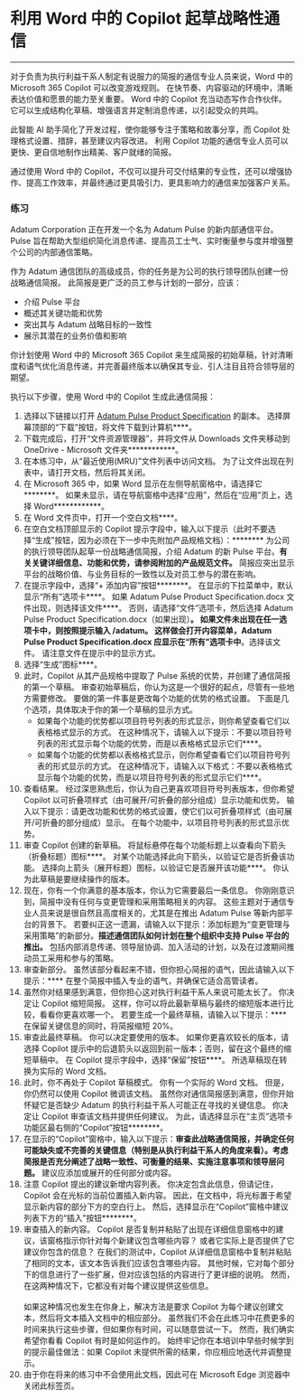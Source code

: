 # 利用 Word 中的 Copilot 起草战略性通信
---
对于负责为执行利益干系人制定有说服力的简报的通信专业人员来说，Word 中的 Microsoft 365 Copilot 可以改变游戏规则。 在快节奏、内容驱动的环境中，清晰表达价值和愿景的能力至关重要。 Word 中的 Copilot 充当动态写作合作伙伴。 它可以生成结构化草稿、增强语言并定制消息传递，以引起受众的共鸣。

此智能 AI 助手简化了开发过程，使你能够专注于策略和故事分享，而 Copilot 处理格式设置、措辞，甚至建议内容改进。 利用 Copilot 功能的通信专业人员可以更快、更自信地制作出精美、客户就绪的简报。

通过使用 Word 中的 Copilot，不仅可以提升可交付结果的专业性，还可以增强协作、提高工作效率，并最终通过更具吸引力、更具影响力的通信来加强客户关系。

### 练习

Adatum Corporation 正在开发一个名为 Adatum Pulse 的新内部通信平台。 Pulse 旨在帮助大型组织简化消息传递、提高员工士气、实时衡量参与度并增强整个公司的内部通信策略。

作为 Adatum 通信团队的高级成员，你的任务是为公司的执行领导团队创建一份战略通信简报。 此简报是更广泛的员工参与计划的一部分，应该：

- 介绍 Pulse 平台
- 概述其关键功能和优势
- 突出其与 Adatum 战略目标的一致性
- 展示其潜在的业务价值和影响

你计划使用 Word 中的 Microsoft 365 Copilot 来生成简报的初始草稿，针对清晰度和语气优化消息传递，并完善最终版本以确保其专业、引人注目且符合领导层的期望。 

执行以下步骤，使用 Word 中的 Copilot 生成此通信简报：

1. 选择以下链接以打开 [Adatum Pulse Product Specification](https://go.microsoft.com/fwlink/?linkid=2320263) 的副本。 选择屏幕顶部的“下载”按钮，将文件下载到计算机****。
1. 下载完成后，打开“文件资源管理器”，并将文件从 Downloads 文件夹移动到 OneDrive - Microsoft 文件夹************。
1. 在本练习中，从“最近使用(MRU)”文件列表中访问文档。 为了让文件出现在列表中，请打开文档，然后将其关闭。
1. 在 Microsoft 365 中，如果 Word 显示在左侧导航窗格中，请选择它********。 如果未显示，请在导航窗格中选择“应用”，然后在“应用”页上，选择 Word************。
1. 在 Word 文件页中，打开一个空白文档****。
1. 在空白文档顶部显示的 Copilot 提示字段中，输入以下提示（此时不要选择“生成”按钮，因为必须在下一步中先附加产品规格文档）：******** 为公司的执行领导团队起草一份战略通信简报，介绍 Adatum 的新 Pulse 平台。**有关关键详细信息、功能和优势，请参阅附加的产品规范文件。** 简报应突出显示平台的战略价值、与业务目标的一致性以及对员工参与的潜在影响。
1. 在提示字段中，选择“+ 添加内容”按钮********。 在显示的下拉菜单中，默认显示“所有”选项卡****。 如果 Adatum Pulse Product Specification.docx 文件出现，则选择该文件****。 否则，请选择“文件”选项卡，然后选择 Adatum Pulse Product Specification.docx（如果出现）********。 如果文件未出现在任一选项卡中，则按照提示输入 /adatum。 这样做会打开内容菜单，Adatum Pulse Product Specification.docx 应显示在“所有”选项卡中********。选择该文件。 请注意文件在提示中的显示方式。
1. 选择“生成”图标****。 
1. 此时，Copilot 从其产品规格中提取了 Pulse 系统的优势，并创建了通信简报的第一个草稿。 审查初始草稿后，你认为这是一个很好的起点，尽管有一些地方需要修改。 要做的第一件事是更改每个功能的优势的格式设置。 下面是几个选项，具体取决于你的第一个草稿的显示方式。
   - 如果每个功能的优势都以项目符号列表的形式显示，则你希望查看它们以表格格式显示的方式。 在这种情况下，请输入以下提示：不要以项目符号列表的形式显示每个功能的优势，而是以表格格式显示它们****。
   - 如果每个功能的优势都以表格格式显示，则你希望查看它们以项目符号列表的形式显示的方式。 在这种情况下，请输入以下格式：不要以表格格式显示每个功能的优势，而是以项目符号列表的形式显示它们****。 
1. 查看结果。 经过深思熟虑后，你认为自己更喜欢项目符号列表版本，但你希望 Copilot 以可折叠项样式（由可展开/可折叠的部分组成）显示功能和优势。 输入以下提示：请更改功能和优势的格式设置，使它们以可折叠项样式（由可展开/可折叠的部分组成）显示。 在每个功能中，以项目符号列表的形式显示优势。
1. 审查 Copilot 创建的新草稿。 将鼠标悬停在每个功能标题上以查看向下箭头（折叠标题）图标****。 对某个功能选择此向下箭头，以验证它是否折叠该功能。 选择向上箭头（展开标题）图标，以验证它是否展开该功能****。 你认为此草稿是要继续操作的版本。 
1. 现在，你有一个你满意的基本版本，你认为它需要最后一条信息。 你刚刚意识到，简报中没有任何与变更管理和采用策略相关的内容。 这些主题对于通信专业人员来说是很自然且高度相关的，尤其是在推出 Adatum Pulse 等新内部平台的背景下。 若要纠正这一遗漏，请输入以下提示：添加标题为“变更管理与采用策略”的新部分。**描述通信团队如何计划在整个组织中支持 Pulse 平台的推出。** 包括内部消息传递、领导层协调、加入活动的计划，以及在过渡期间推动员工采用和参与的策略。
1. 审查新部分。 虽然该部分看起来不错，但你担心简报的语气，因此请输入以下提示：**** 在整个简报中插入专业的语气，并确保它适合高管读者。
1. 虽然你对结果感到满意，但你担心这对执行利益干系人来说可能太长了。 你决定让 Copilot 缩短简报。 这样，你可以将此最新草稿与最终的缩短版本进行比较，看看你更喜欢哪一个。 若要生成一个最终草稿，请输入以下提示：**** 在保留关键信息的同时，将简报缩短 20%。
1. 审查此最终草稿。 你可以决定要使用的版本。 如果你更喜欢较长的版本，请选择 Copilot 提示中的后退箭头以返回到前一版本；否则，留在这个最终的缩短草稿中。 在 Copilot 提示字段中，选择“保留”按钮****。 所选草稿现在转换为实际的 Word 文档。 
1. 此时，你不再处于 Copilot 草稿模式。 你有一个实际的 Word 文档。 但是，你仍然可以使用 Copilot 微调该文档。 虽然你对通信简报感到满意，但你开始怀疑它是否缺少 Adatum 的执行利益干系人可能正在寻找的关键信息。 你决定让 Copilot 审查该文档并提供任何建议。 为此，请选择显示在“主页”选项卡功能区最右侧的“Copilot”按钮********。  
1. 在显示的“Copilot”窗格中，输入以下提示：**审查此战略通信简报，并确定任何可能缺失或不完善的关键信息（特别是从执行利益干系人的角度来看）。考虑简报是否充分阐述了战略一致性、可衡量的结果、实施注意事项和领导层问题。** 建议应添加或展开的任何部分或内容。
1. 注意 Copilot 提出的建议新增内容列表。 你决定包含此信息，但请记住，Copilot 会在光标的当前位置插入新内容。 因此，在文档中，将光标置于希望显示新内容的部分下方的空白行上。 然后，选择显示在“Copilot”窗格中建议列表下方的“插入”按钮********。 
1. 审查插入的新内容。 Copilot 是否复制并粘贴了出现在详细信息窗格中的建议，该窗格指示你针对每个新建议包含哪些内容？ 或者它实际上是否提供了它建议你包含的信息？ 在我们的测试中，Copilot 从详细信息窗格中复制并粘贴了相同的文本，该文本告诉我们应该包含哪些内容。 其他时候，它对每个部分下的信息进行了一些扩展，但对应该包括的内容进行了更详细的说明。 然而，在这两种情况下，它都没有对每个建议提供这些信息。 <br><br>
   如果这种情况也发生在你身上，解决方法是要求 Copilot 为每个建议创建文本，然后将文本插入文档中的相应部分。 虽然我们不会在此练习中花费更多的时间来执行这些步骤，但如果你有时间，可以随意尝试一下。 然而，我们确实希望你看看 Copilot 有时是如何运作的。 始终牢记你在本培训中早些时候学到的提示最佳做法：如果 Copilot 未提供所需的结果，你应相应地迭代并调整提示。 
1. 由于你在将来的练习中不会使用此文档，因此可在 Microsoft Edge 浏览器中关闭此标签页。 
